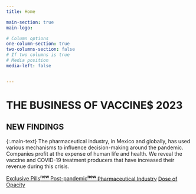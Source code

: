```yaml
---
title: Home

main-section: true
main-logo:

# Column options
one-column-section: true
two-columns-section: false
# If two columns is true
# Media position
media-left: false


---
```

# THE BUSINESS OF VACCINE$ 2023

## NEW FINDINGS

{:.main-text}
The pharmaceutical industry, in Mexico and globally, has used various mechanisms to influence decision-making around the pandemic. Companies profit at the expense of human life and health. We reveal the vaccine and COVID-19 treatment producers that have increased their revenue during this crisis.


[Exclusive Pills<sup>**new** </sup>](/the-business-of-vaccines-2023/antiviral-pill)
[Post-pandemic<sup>**new** </sup>](/the-business-of-vaccines-2023/postpandemic)
[Pharmaceutical Industry](/the-business-of-vaccines-2023/pharmaceutical-industry)
[Dose of Opacity](/the-business-of-vaccines-2023/contracts-and-owners)